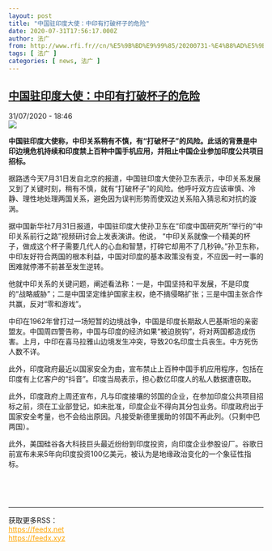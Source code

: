 ```yaml
---
layout: post
title: "中国驻印度大使：中印有打破杯子的危险"
date: 2020-07-31T17:56:17.000Z
author: 法广
from: http://www.rfi.fr//cn/%E5%9B%BD%E9%99%85/20200731-%E4%B8%AD%E5%9B%BD%E9%A9%BB%E5%8D%B0%E5%BA%A6%E5%A4%A7%E4%BD%BF-%E4%B8%AD%E5%8D%B0%E6%9C%89%E6%89%93%E7%A0%B4%E6%9D%AF%E5%AD%90%E7%9A%84%E5%8D%B1%E9%99%A9
tags: [ 法广 ]
categories: [ news, 法广 ]
---
```

<!--1596218177000-->
[中国驻印度大使：中印有打破杯子的危险](http://www.rfi.fr//cn/%E5%9B%BD%E9%99%85/20200731-%E4%B8%AD%E5%9B%BD%E9%A9%BB%E5%8D%B0%E5%BA%A6%E5%A4%A7%E4%BD%BF-%E4%B8%AD%E5%8D%B0%E6%9C%89%E6%89%93%E7%A0%B4%E6%9D%AF%E5%AD%90%E7%9A%84%E5%8D%B1%E9%99%A9)
------

<div>
<div>31/07/2020 - 18:46</div><img src="https://s.rfi.fr/media/display/d2b3a0f4-bf92-11ea-b394-005056bff430/w:310/p:16x9/zy.jpeg"><p><strong>中国驻印度大使称，中印关系稍有不慎，有“打破杯子”的风险。此话的背景是中印边境危机持续和印度禁上百种中国手机应用，并阻止中国企业参加印度公共项目招标。</strong></p><div class="t-content__body u-clearfix"><div class="m-interstitial"></div><p>据路透今天7月31日发自北京的报道，中国驻印度大使孙卫东表示，中印关系发展又到了关键时刻，稍有不慎，就有“打破杯子”的风险。他呼吁双方应该审慎、冷静、理性地处理两国关系，避免因为误判形势而使双边关系陷入猜忌和对抗的漩涡。</p><p>据中国新华社7月31日报道，中国驻印度大使孙卫东在“印度中国研究所”举行的“中印关系前行之路”视频研讨会上发表演讲。他说， “中印关系就像一个精美的杯子，做成这个杯子需要几代人的心血和智慧，打碎它却用不了几秒钟。”孙卫东称，中印友好符合两国的根本利益，中国对印度的基本政策没有变，不应因一时一事的困难就停滞不前甚至发生逆转。</p><p>他就中印关系的关键问题，阐述看法称：一是，中国坚持和平发展，不是印度的“战略威胁”；二是中国坚定维护国家主权，绝不搞侵略扩张；三是中国主张合作共赢，反对“零和游戏”。</p><p>中印在1962年曾打过一场短暂的边境战争，中国是印度长期敌人巴基斯坦的亲密盟友。中国周四警告称，中国与印度的经济如果“被迫脱钩”，将对两国都造成伤害。上月，中印在喜马拉雅山边境发生冲突，导致20名印度士兵丧生。中方死伤人数不详。</p><p>此外，印度政府最近以国家安全为由，宣布禁止上百种中国手机应用程序，包括在印度有上亿客户的“抖音”。印度当局表示，担心数亿印度人的私人数据遭窃取。</p><p>此外，印度政府上周还宣布，凡与印度接壤的邻国的企业，在参加印度公共项目招标之前，须在工业部登记，如未批准，印度企业不得向其分包业务。印度政府出于国家安全考量，也不会给出原因。凡接受新德里援助的邻国不再此列。（只剩中巴两国）。</p><p>此外，美国硅谷各大科技巨头最近纷纷到印度投资，向印度企业参股设厂。谷歌日前宣布未来5年向印度投资100亿美元，被认为是地缘政治变化的一个象征性指标。</p><p> </p><div class="o-self-promo o-self-promo--nl o-self-promo--hidden" data-selfpromo-newsletter></div><div class="o-self-promo o-self-promo--app o-self-promo--hidden" data-selfpromo-app></div></div><br><hr><div>获取更多RSS：<br><a href="https://feedx.net" style="color:orange" target="_blank">https://feedx.net</a> <br><a href="https://feedx.xyz" style="color:orange" target="_blank">https://feedx.xyz</a><br></div>
</div>
